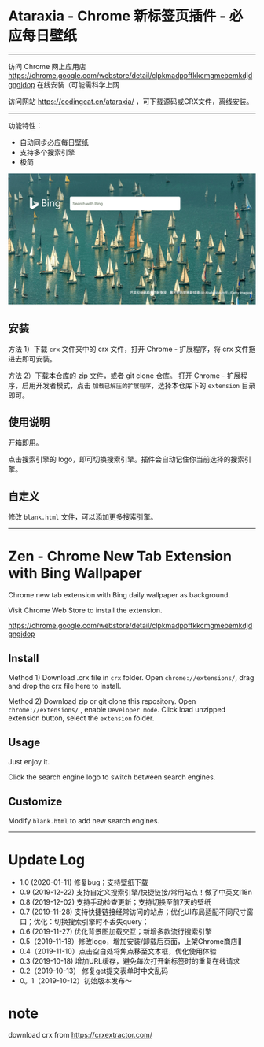 
# Ataraxia - Chrome 新标签页插件 - 必应每日壁纸

---

访问 Chrome 网上应用店 https://chrome.google.com/webstore/detail/clpkmadppffkkcmgmebemkdjdgngjdop 在线安装（可能需科学上网

访问网站 https://codingcat.cn/ataraxia/ ，可下载源码或CRX文件，离线安装。

---


功能特性：

- 自动同步必应每日壁纸
- 支持多个搜索引擎
- 极简

![sample](images/sample.png)

## 安装

方法 1）下载 `crx` 文件夹中的 crx 文件，打开 Chrome - 扩展程序，将 crx 文件拖进去即可安装。


方法 2）下载本仓库的 zip 文件，或者 git clone 仓库。 打开 Chrome - 扩展程序，启用开发者模式，点击 `加载已解压的扩展程序`，选择本仓库下的 `extension` 目录即可。


## 使用说明

开箱即用。

点击搜索引擎的 logo，即可切换搜索引擎。插件会自动记住你当前选择的搜索引擎。

## 自定义

修改 `blank.html` 文件，可以添加更多搜索引擎。


---


# Zen - Chrome New Tab Extension with Bing Wallpaper

Chrome new tab extension with Bing daily wallpaper as background.

Visit Chrome Web Store to install the extension.

https://chrome.google.com/webstore/detail/clpkmadppffkkcmgmebemkdjdgngjdop 



## Install

Method 1) Download .crx file in `crx` folder. Open `chrome://extensions/`, drag and drop the crx file here to install.

Method 2) Download zip or git clone this repository. Open `chrome://extensions/` , enable `Developer mode`. Click load unzipped extension button, select the `extension` folder.


## Usage

Just enjoy it.

Click the search engine logo to switch between search engines.


## Customize

Modify `blank.html` to add new search engines.




---


# Update Log
- 1.0 (2020-01-11) 修复bug；支持壁纸下载
- 0.9 (2019-12-22) 支持自定义搜索引擎/快捷链接/常用站点！做了中英文i18n
- 0.8 (2019-12-02) 支持手动检查更新；支持切换至前7天的壁纸
- 0.7 (2019-11-28) 支持快捷链接经常访问的站点；优化UI布局适配不同尺寸窗口；优化：切换搜索引擎时不丢失query；
- 0.6 (2019-11-27) 优化背景图加载交互；新增多款流行搜索引擎
- 0.5（2019-11-18）修改logo，增加安装/卸载后页面，上架Chrome商店🎉
- 0.4（2019-11-10）点击空白处将焦点移至文本框，优化使用体验
- 0.3 (2019-10-18) 增加URL缓存，避免每次打开新标签时的重复在线请求
- 0.2（2019-10-13） 修复get提交表单时中文乱码
- 0。1（2019-10-12）初始版本发布～

# note

download crx from https://crxextractor.com/


